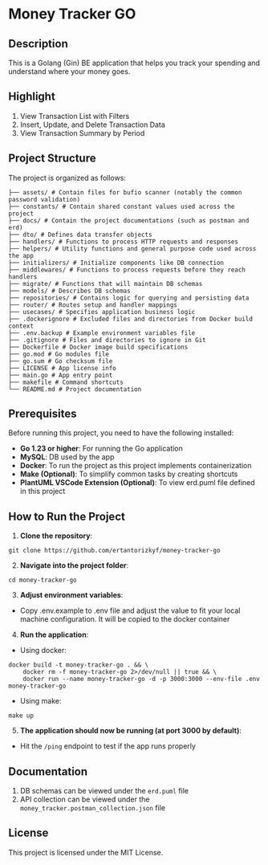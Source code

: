 # Money Tracker GO

## Description

This is a Golang (Gin) BE application that helps you track your spending and understand where your money goes.

## Highlight

1. View Transaction List with Filters
2. Insert, Update, and Delete Transaction Data
3. View Transaction Summary by Period

## Project Structure

The project is organized as follows:

```
├── assets/ # Contain files for bufio scanner (notably the common password validation)
├── constants/ # Contain shared constant values used across the project
├── docs/ # Contain the project documentations (such as postman and erd)
├── dto/ # Defines data transfer objects
├── handlers/ # Functions to process HTTP requests and responses
├── helpers/ # Utility functions and general purpose code used across the app
├── initializers/ # Initialize components like DB connection
├── middlewares/ # Functions to process requests before they reach handlers
├── migrate/ # Functions that will maintain DB schemas
├── models/ # Describes DB schemas
├── repositories/ # Contains logic for querying and persisting data
├── router/ # Routes setup and handler mappings
├── usecases/ # Specifies application business logic
├── .dockerignore # Excluded files and directories from Docker build context
├── .env.backup # Example environment variables file
├── .gitignore # Files and directories to ignore in Git
├── Dockerfile # Docker image build specifications
├── go.mod # Go modules file
├── go.sum # Go checksum file
├── LICENSE # App license info
├── main.go # App entry point
├── makefile # Command shortcuts
└── README.md # Project documentation
```

## Prerequisites

Before running this project, you need to have the following installed:

- **Go 1.23 or higher**: For running the Go application
- **MySQL**: DB used by the app
- **Docker**: To run the project as this project implements containerization
- **Make (Optional)**: To simplify common tasks by creating shortcuts
- **PlantUML VSCode Extension (Optional)**: To view erd.puml file defined in this project

## How to Run the Project

1. **Clone the repository**:

```
git clone https://github.com/ertantorizkyf/money-tracker-go
```

2. **Navigate into the project folder**:

```
cd money-tracker-go
```

3. **Adjust environment variables**:

- Copy .env.example to .env file and adjust the value to fit your local machine configuration. It will be copied to the docker container

4. **Run the application**:

- Using docker:

```
docker build -t money-tracker-go . && \
	docker rm -f money-tracker-go 2>/dev/null || true && \
	docker run --name money-tracker-go -d -p 3000:3000 --env-file .env money-tracker-go
```

- Using make:

```
make up
```

5. **The application should now be running (at port 3000 by default)**:

- Hit the `/ping` endpoint to test if the app runs properly

## Documentation

1. DB schemas can be viewed under the `erd.puml` file
2. API collection can be viewed under the `money_tracker.postman_collection.json` file

## License

This project is licensed under the MIT License.
